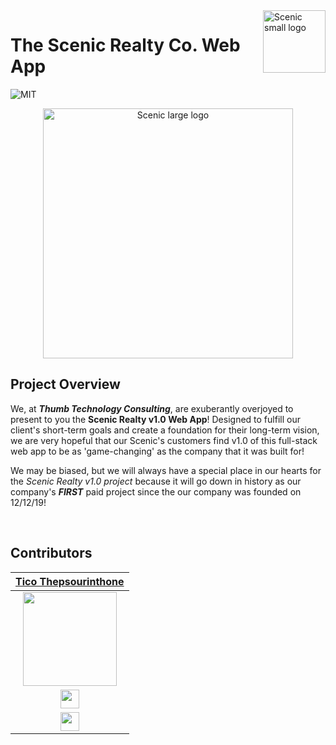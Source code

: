 <a href="https://scenicrealty.co/">
    <img
    src="https://res.cloudinary.com/tico-cloudinary/image/upload/v1580839175/scenic_project/scenic_favicon_bnjped.png"
    title="Scenic small logo" width="100" align="right">
</a>

# The Scenic Realty Co. Web App

![MIT](https://img.shields.io/badge/License-MIT-brightgreen.svg)

<p align="center">
    <a href="https://scenicrealty.co/">
        <img src="https://res.cloudinary.com/tico-cloudinary/image/upload/v1580839266/scenic_project/scenic_logo_b9fyvs.png" alt="Scenic large logo" width="400">
    </a>
</p>

## Project Overview

We, at _**Thumb Technology Consulting**_, are exuberantly overjoyed to present
to you the **Scenic Realty v1.0 Web App**! Designed to fulfill our client's
short-term goals and create a foundation for their long-term vision, we are very
hopeful that our Scenic's customers find v1.0 of this full-stack web app to be
as 'game-changing' as the company that it was built for!

We may be biased, but we will always have a special place in our hearts for the
_Scenic Realty v1.0 project_ because it will go down in history as our company's
_**FIRST**_ paid project since the our company was founded on 12/12/19!

<br>

## Contributors

|                                                                                                               [Tico Thepsourinthone](https://hellotico.com)                                                                                                                |
| :------------------------------------------------------------------------------------------------------------------------------------------------------------------------------------------------------------------------------------------------------------------------: |
| [<img src="https://media.licdn.com/dms/image/C4E03AQGIjp9UmRoNXA/profile-displayphoto-shrink_200_200/0?e=1580947200&v=beta&t=dBsaPOgtSOFOmYON2OC2LdrN7qHwLL2Q41V0MqPMDZo" width= "150" height="auto" style="object-fit:cover; overflow:hidden;" />](https://hellotico.com) |
|                                                                                           [<img src="https://github.com/favicon.ico" width="30"> ](https://github.com/ticotheps)                                                                                           |
|                                                                         [ <img src="https://static.licdn.com/sc/h/al2o9zrvru7aqj8e1x2rzsrca" width="30"> ](https://www.linkedin.com/in/ticotheps/)                                                                         |
